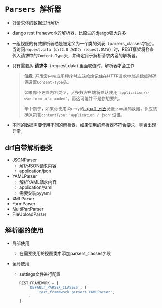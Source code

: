 # `Parsers 解析器`

- 对请求体的数据进行解析
- django rest framework的解析器，比原生的django强大许多

- 一组视图的有效解析器总是被定义为一个类的列表（parsers_classes字段）。当访问`request.data`（`drf2.0 版本为 request.DATA`）时，REST框架将检查传入请求中的`Content-Type`头，并确定用于解析请求内容的解析器。

- 只有需要从 **请求体**（request.data) 里面取值时，解析器才会工作

  > **注意**: 开发客户端应用程序时应该始终记住在HTTP请求中发送数据时确保设置`Content-Type`头。
  >
  > 如果你不设置内容类型，大多数客户端将默认使用`'application/x-www-form-urlencoded'`，而这可能并不是你想要的。
  >
  > 举个例子，如果你使用jQuery的[.ajax() 方法](http://api.jquery.com/jQuery.ajax/)发送`json`编码数据，你应该确保包含`contentType：'application / json'`设置。

- 不同的数据需要使用不同的解析器，如果使用的解析器不符合要求，则会出现异常。

## drf自带解析器类

- JSONParser
  - 解析JSON请求内容
  - application/json
- YAMLParser
  - 解析YAML请求内容
  - application/yaml
  - 需要安装pyyaml
- XMLParser
- FormParser
- MultiPartParser
- FileUploadParser

## 解析器的使用

- 局部使用

  - 在需要使用的视图类中添加parsers_classes字段

- 全局使用

  - settings文件进行配置

    ```python
    REST_FRAMEWORK = {
        'DEFAULT_PARSER_CLASSES': (
            'rest_framework.parsers.YAMLParser',
        )
    }
    ```

    